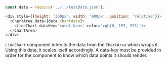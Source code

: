 ```js
const data = require('../../testData.json');

<div style={{height: '300px', width: '900px', position: 'relative'}}>
  <ChartArea data={data.chartdata}>
    <LineChart dataKey='count_bans' color='rgb(0, 157, 253)'/>
  </ChartArea>
</div>
```

`LineChart` component inherits the data from the `ChartArea` which wraps it. Using this data, it scales itself accordingly. A data-key must be provided in order for the component to know which data points it should render.
